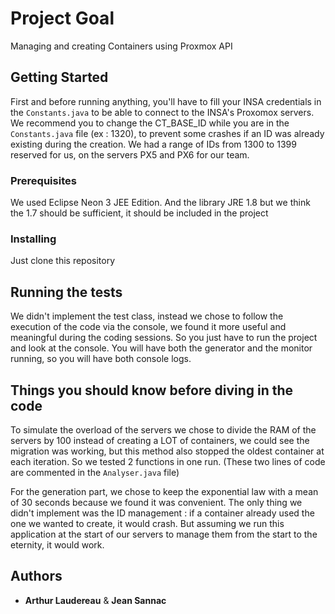 # Project Goal

Managing and creating Containers using Proxmox API

## Getting Started

First and before running anything, you'll have to fill your INSA credentials in the ```Constants.java``` to be able to connect to the INSA's Proxomox servers.
We recommend you to change the CT_BASE_ID while you are in the ```Constants.java``` file (ex : 1320), to prevent some crashes if an ID was already existing during the creation.
We had a range of IDs from 1300 to 1399 reserved for us, on the servers PX5 and PX6 for our team.

### Prerequisites
We used Eclipse Neon 3 JEE Edition.
And the library JRE 1.8 but we think the 1.7 should be sufficient, it should be included in the project

### Installing

Just clone this repository

## Running the tests

We didn't implement the test class, instead we chose to follow the execution of the code via the console, we found it more useful and meaningful during the coding sessions.
So you just have to run the project and look at the console.
You will have both the generator and the monitor running, so you will have both console logs.

## Things you should know before diving in the code

To simulate the overload of the servers we chose to divide the RAM of the servers by 100 instead of creating a LOT of containers, we could see the migration was working, but this method also stopped the oldest container at each iteration. So we tested 2 functions in one run. (These two lines of code are commented in the ```Analyser.java``` file)

For the generation part, we chose to keep the exponential law with a mean of 30 seconds because we found it was convenient.
The only thing we didn't implement was the ID management : if a container already used the one we wanted to create, it would crash. 
But assuming we run this application at the start of our servers to manage them from the start to the eternity, it would work.

## Authors

* **Arthur Laudereau** & **Jean Sannac**
